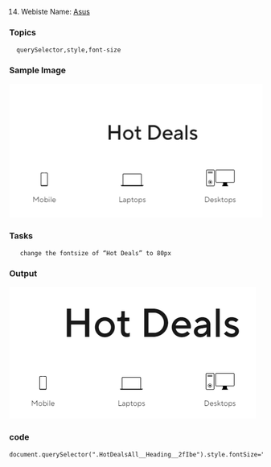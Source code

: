 14. Webiste Name: [Asus](https://www.asus.com/in/)

### Topics

      querySelector,style,font-size

### Sample Image

![Sample One](./Pic26.png)

### Tasks

       change the fontsize of “Hot Deals” to 80px

### Output

![Output](./Pic27.png)

### code

    document.querySelector(".HotDealsAll__Heading__2fIbe").style.fontSize="80px";
